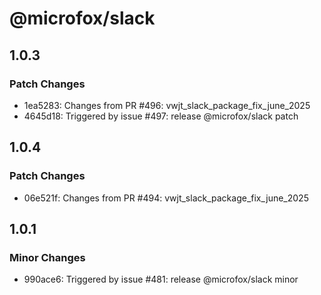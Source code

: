# @microfox/slack

## 1.0.3

### Patch Changes

- 1ea5283: Changes from PR #496: vwjt_slack_package_fix_june_2025
- 4645d18: Triggered by issue #497: release @microfox/slack patch

## 1.0.4

### Patch Changes

- 06e521f: Changes from PR #494: vwjt_slack_package_fix_june_2025

## 1.0.1

### Minor Changes

- 990ace6: Triggered by issue #481: release @microfox/slack minor
